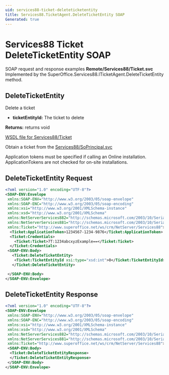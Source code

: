 ```yaml
---
uid: services88-ticket-deleteticketentity
title: Services88.TicketAgent.DeleteTicketEntity SOAP
Generated: true
---
```


# Services88 Ticket DeleteTicketEntity SOAP

SOAP request and response examples **Remote/Services88/Ticket.svc**
Implemented by the <see cref="M:SuperOffice.Services88.ITicketAgent.DeleteTicketEntity">SuperOffice.Services88.ITicketAgent.DeleteTicketEntity</see> method.

## DeleteTicketEntity

Delete a ticket

* **ticketEntityId:** The ticket to delete

**Returns:** returns void


[WSDL file for Services88/Ticket](../Services88-Ticket.md)

Obtain a ticket from the [Services88/SoPrincipal.svc](../SoPrincipal/index.md)

Application tokens must be specified if calling an Online installation. ApplicationTokens are not checked for on-site installations.

## DeleteTicketEntity Request

```xml
<?xml version="1.0" encoding="UTF-8"?>
<SOAP-ENV:Envelope
 xmlns:SOAP-ENV="http://www.w3.org/2003/05/soap-envelope"
 xmlns:SOAP-ENC="http://www.w3.org/2003/05/soap-encoding"
 xmlns:xsi="http://www.w3.org/2001/XMLSchema-instance"
 xmlns:xsd="http://www.w3.org/2001/XMLSchema"
 xmlns:NetServerServices882="http://schemas.microsoft.com/2003/10/Serialization/Arrays"
 xmlns:NetServerServices881="http://schemas.microsoft.com/2003/10/Serialization/"
 xmlns:Ticket="http://www.superoffice.net/ws/crm/NetServer/Services88">
  <Ticket:ApplicationToken>1234567-1234-9876</Ticket:ApplicationToken>
  <Ticket:Credentials>
    <Ticket:Ticket>7T:1234abcxyzExample==</Ticket:Ticket>
  </Ticket:Credentials>
 <SOAP-ENV:Body>
   <Ticket:DeleteTicketEntity>
    <Ticket:TicketEntityId xsi:type="xsd:int">0</Ticket:TicketEntityId>
   </Ticket:DeleteTicketEntity>

 </SOAP-ENV:Body>
</SOAP-ENV:Envelope>

```


## DeleteTicketEntity Response

```xml
<?xml version="1.0" encoding="UTF-8"?>
<SOAP-ENV:Envelope
 xmlns:SOAP-ENV="http://www.w3.org/2003/05/soap-envelope"
 xmlns:SOAP-ENC="http://www.w3.org/2003/05/soap-encoding"
 xmlns:xsi="http://www.w3.org/2001/XMLSchema-instance"
 xmlns:xsd="http://www.w3.org/2001/XMLSchema"
 xmlns:NetServerServices882="http://schemas.microsoft.com/2003/10/Serialization/Arrays"
 xmlns:NetServerServices881="http://schemas.microsoft.com/2003/10/Serialization/"
 xmlns:Ticket="http://www.superoffice.net/ws/crm/NetServer/Services88">
 <SOAP-ENV:Body>
  <Ticket:DeleteTicketEntityResponse>
  </Ticket:DeleteTicketEntityResponse>
 </SOAP-ENV:Body>
</SOAP-ENV:Envelope>

```

